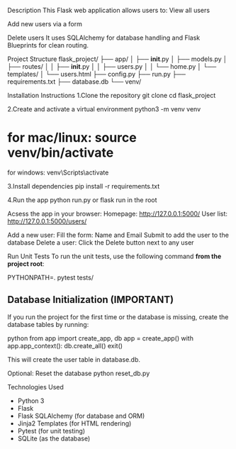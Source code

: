 Description
This Flask web application allows users to:
View all users

Add new users via a form

Delete users It uses SQLAlchemy for database handling and Flask Blueprints for clean routing. 

Project Structure 
flask_project/
├── app/
│   ├── __init__.py
│   ├── models.py
│   ├── routes/
│   │   ├── __init__.py
│   │   ├── users.py
│   │   └── home.py
│   └── templates/
│       └── users.html
├── config.py
├── run.py
├── requirements.txt
├── database.db
└── venv/

Installation Instructions
1.Clone the repository
git clone <your-repo-link>
cd flask_project

2.Create and activate a virtual environment
python3 -m venv venv
# for mac/linux: source venv/bin/activate  
for windows: venv\Scripts\activate 

3.Install dependencies
pip install -r requirements.txt

4.Run the app
python run.py
or 
flask run 
in the root 

Acsess the app in your browser:
Homepage: http://127.0.0.1:5000/
User list: http://127.0.0.1:5000/users/

Add a new user:
Fill the form: Name and Email
Submit to add the user to the database
Delete a user:
Click the Delete button next to any user

Run Unit Tests
To run the unit tests, use the following command **from the project root**:

PYTHONPATH=. pytest tests/

## Database Initialization (IMPORTANT)
If you run the project for the first time or the database is missing, create the database tables by running:

python
from app import create_app, db
app = create_app()
with app.app_context():
    db.create_all()
exit()

This will create the user table in database.db.

Optional: Reset the database
python reset_db.py

Technologies Used
- Python 3
- Flask
- Flask SQLAlchemy (for database and ORM)
- Jinja2 Templates (for HTML rendering)
- Pytest (for unit testing)
- SQLite (as the database)
